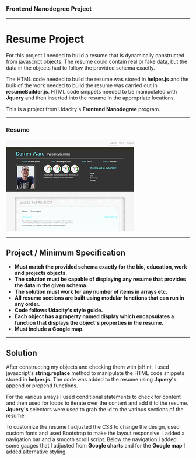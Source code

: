 ### Frontend Nanodegree Project
___

# Resume Project

For this project I needed to bulid a resume that is dynamically constructed from javascript objects. The resume could contain real or fake data, but the data in the objects had to follow the provided schema exactly.

The HTML code needed to build the resume was stored in **helper.js** and the bulk of the work needed to build the resume was carried out in **resumeBuilder.js**. HTML code snippets needed to be manipulated with **Jquery** and then inserted into the resume in the appropriate locations.

This is a project from Udacity's **Frontend Nanodegree** program.
___

### Resume
![Resume project screen shot](images/resume.jpg)
___


## Project / Minimum Specification
- **Must match the provided schema exactly for the bio, education, work and projects objects.**
- **The solution must be capable of displaying any resume that provides the data in the given schema.**
- **The solution must work for any number of items in arrays etc.**
- **All resume sections are built using modular functions that can run in any order.**
- **Code follows Udacity's style guide.**
- **Each object has a property named display which encapsulates a function that displays the object's properties in the resume.**
- **Must include a Google map.**
___


## Solution

After constructing my objects and checking them with jsHint, I used javascript's **string.replace** method to manipulate the HTML code snippets stored in **helper.js**. The code was added to the resume using **Jquery's** append or prepend functions.

For the various arrays I used conditional statements to check for content and then used for loops to iterate over the content and add it to the resume. **Jquery's** selectors were used to grab the id to the various sections of the resume.

To customize the resume I adjusted the CSS to change the design, used custom fonts and used Bootstrap to make the layout responsive. I added a navigation bar and a smooth scroll script. Below the navigation I added some gauges that I adjusted from **Google charts** and for the **Google map** I added alternative styling.